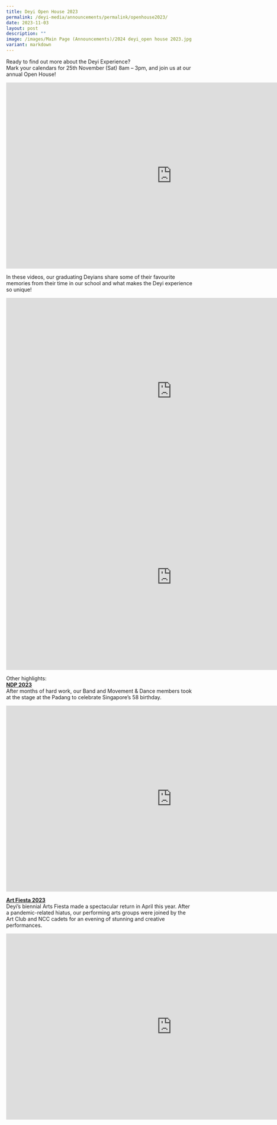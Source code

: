 ```yaml
---
title: Deyi Open House 2023
permalink: /deyi-media/announcements/permalink/openhouse2023/
date: 2023-11-03
layout: post
description: ""
image: /images/Main Page (Announcements)/2024 deyi_open house 2023.jpg
variant: markdown
---
```

Ready to find out more about the Deyi Experience? <br>
Mark your calendars for 25th November (Sat) 8am – 3pm, and join us at our annual Open House!

<iframe allowfullscreen="" allow="accelerometer; autoplay; clipboard-write; encrypted-media; gyroscope; picture-in-picture; web-share" frameborder="0" title="Publicity Video 2023" src="https://www.youtube.com/embed/Ko7z1ygyt38" height="502" width="893"></iframe>

In these videos, our graduating Deyians share some of their favourite memories from their time in our school and what makes the Deyi experience so unique!

<iframe allowfullscreen="" allow="accelerometer; autoplay; clipboard-write; encrypted-media; gyroscope; picture-in-picture; web-share" frameborder="0" title="Student Interview Video 2023" src="https://www.youtube.com/embed/h6q7fXqTgf4" height="502" width="893"></iframe>

<br>

<iframe allowfullscreen="" allow="accelerometer; autoplay; clipboard-write; encrypted-media; gyroscope; picture-in-picture; web-share" frameborder="0" title="Student Interview Video 2 2023" src="https://www.youtube.com/embed/iZ586xw6RJw" height="502" width="893"></iframe>

Other highlights: <br>
<b><u>NDP 2023</u></b><br>
After months of hard work, our Band and Movement &amp; Dance members took at the stage at the Padang to celebrate Singapore’s 58 birthday. 

<iframe allowfullscreen="" allow="accelerometer; autoplay; clipboard-write; encrypted-media; gyroscope; picture-in-picture; web-share" frameborder="0" title="NDP 2023 Deyi" src="https://www.youtube.com/embed/FlCUjRYMfdc" height="502" width="893"></iframe>



<b><u>Art Fiesta 2023</u></b><br>
Deyi’s biennial Arts Fiesta made a spectacular return in April this year. After a pandemic-related hiatus, our performing arts groups were joined by the Art Club and NCC cadets for an evening of stunning and creative performances. 


<iframe allowfullscreen="" allow="accelerometer; autoplay; clipboard-write; encrypted-media; gyroscope; picture-in-picture; web-share" frameborder="0" title="Art fiesta 2023" src="https://www.youtube.com/embed/aTjo6kHdj40" height="502" width="893"></iframe>